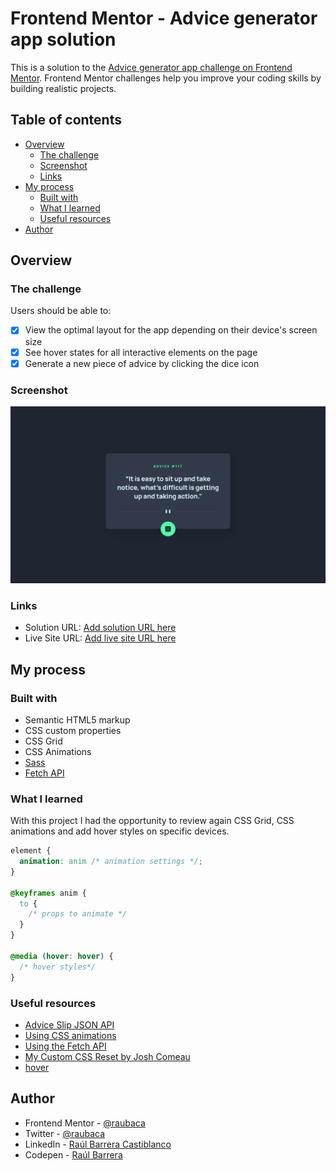 # Frontend Mentor - Advice generator app solution

This is a solution to the [Advice generator app challenge on Frontend Mentor](https://www.frontendmentor.io/challenges/advice-generator-app-QdUG-13db). Frontend Mentor challenges help you improve your coding skills by building realistic projects.

## Table of contents

- [Overview](#overview)
  - [The challenge](#the-challenge)
  - [Screenshot](#screenshot)
  - [Links](#links)
- [My process](#my-process)
  - [Built with](#built-with)
  - [What I learned](#what-i-learned)
  - [Useful resources](#useful-resources)
- [Author](#author)

## Overview

### The challenge

Users should be able to:

- [x] View the optimal layout for the app depending on their device's screen size
- [x] See hover states for all interactive elements on the page
- [x] Generate a new piece of advice by clicking the dice icon

### Screenshot

![Advice generator app](./screenshot.png)

### Links

- Solution URL: [Add solution URL here](https://your-solution-url.com)
- Live Site URL: [Add live site URL here](https://your-live-site-url.com)

## My process

### Built with

- Semantic HTML5 markup
- CSS custom properties
- CSS Grid
- CSS Animations
- [Sass](https://sass-lang.com/)
- [Fetch API](https://developer.mozilla.org/en-US/docs/Web/API/Fetch_API)

### What I learned

With this project I had the opportunity to review again CSS Grid, CSS animations and add hover styles on specific devices.

```css
element {
  animation: anim /* animation settings */;
}

@keyframes anim {
  to {
    /* props to animate */
  }
}

@media (hover: hover) {
  /* hover styles*/
}
```

### Useful resources

- [Advice Slip JSON API](https://api.adviceslip.com/)
- [Using CSS animations](https://developer.mozilla.org/en-US/docs/Web/CSS/CSS_Animations/Using_CSS_animations)
- [Using the Fetch API](https://developer.mozilla.org/en-US/docs/Web/API/Fetch_API/Using_Fetch)
- [My Custom CSS Reset by Josh Comeau](https://www.joshwcomeau.com/css/custom-css-reset/)
- [hover](https://developer.mozilla.org/en-US/docs/Web/CSS/@media/hover)

## Author

- Frontend Mentor - [@raubaca](https://www.frontendmentor.io/profile/raubaca)
- Twitter - [@raubaca](https://www.twitter.com/raubaca)
- LinkedIn - [Raúl Barrera Castiblanco](https://www.linkedin.com/in/raubaca/)
- Codepen - [Raúl Barrera](https://codepen.io/raubaca)
